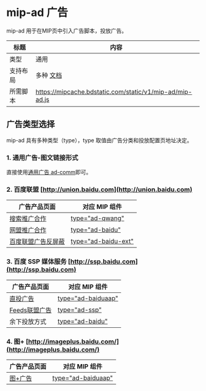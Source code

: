 # mip-ad 广告

mip-ad 用于在MIP页中引入广告脚本，投放广告。 

标题|内容
----|----
类型|通用
支持布局|多种 [文档](https://www.mipengine.org/doc/3-widget/11-widget-layout.html)
所需脚本|https://mipcache.bdstatic.com/static/v1/mip-ad/mip-ad.js

## 广告类型选择

mip-ad 具有多种类型（type），type 取值由广告分类和投放配置页地址决定。

### 1. 通用广告-图文链接形式
直接使用[通用广告 ad-comm](//www.mipengine.org/examples/mip-ad/mip-ad-comm.html)即可。

### 2. 百度联盟 [http://union.baidu.com](http://union.baidu.com)  

广告产品页面|对应 MIP 组件
----|----
[搜索推广合作](http://union.baidu.com/product/prod-search.html) | [type="ad-qwang"](//www.mipengine.org/examples/mip-ad/mip-ad-qwang.html)
[网盟推广合作](http://union.baidu.com/product/prod-cpro.html) | [type="ad-baidu"](//www.mipengine.org/examples/mip-ad/mip-ad-baidu.html)
[百度联盟广告反屏蔽](http://yingxiao.baidu.com/zhichi/knowledge/detail.action?channelId=4&classId=13484&knowledgeId=15198) | [type="ad-baidu-ext"](//www.mipengine.org/examples/mip-ad/mip-baidu-wm-ext.html)

### 3. 百度 SSP 媒体服务 [http://ssp.baidu.com](http://ssp.baidu.com)

广告产品页面|对应 MIP 组件
----|----
[直投广告](http://yingxiao.baidu.com/zhichi/knowledge/detail.action?channelId=24&classId=14547&knowledgeId=14745) | [type="ad-baiduaap"](//www.mipengine.org/examples/mip-ad/mip-ad-baidussp.html)
[Feeds联盟广告](https://ssp.baidu.com/)| [type="ad-ssp"](//www.mipengine.org/examples/mip-ad/mip-ad-ssp.html)
余下投放方式 | [type="ad-baidu"](//www.mipengine.org/examples/mip-ad/mip-ad-baidu.html)

### 4. 图+ [http://imageplus.baidu.com/](http://imageplus.baidu.com/)

广告产品页面|对应 MIP 组件
----|----
[图+广告](http://imageplus.baidu.com/) | [type="ad-baiduaap"](//www.mipengine.org/examples/mip-ad/mip-ad-baidussp.html)
